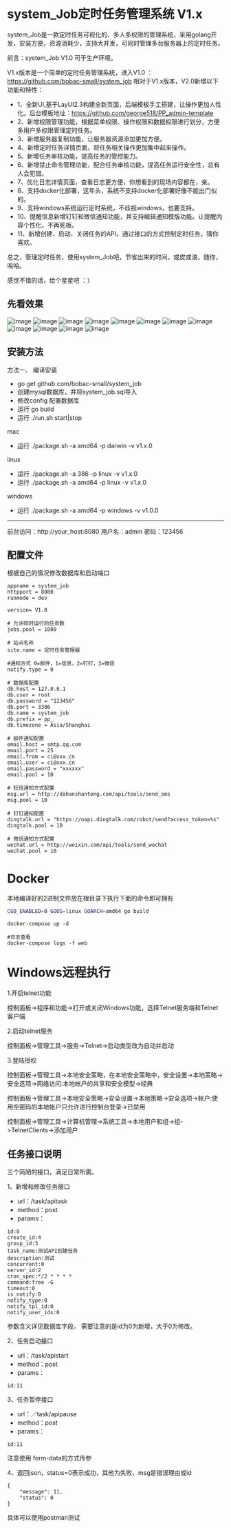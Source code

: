 system_Job定时任务管理系统 V1.x
====

system_Job是一款定时任务可视化的、多人多权限的管理系统，采用golang开发，安装方便，资源消耗少，支持大并发，可同时管理多台服务器上的定时任务。

前言：system_Job V1.0
可于生产环境。


V1.x版本是一个简单的定时任务管理系统，进入V1.0 ：https://github.com/bobac-small/system_job
相对于V1.x版本，V2.0新增以下功能和特性：

- 1、全新UI,基于LayUI2.3构建全新页面，后端模板手工搭建，让操作更加人性化。后台模板地址：https://github.com/george518/PP_admin-template
- 2、新增权限管理功能，根据菜单权限、操作权限和数据权限进行划分，方便多用户多权限管理定时任务。
- 3、新增服务器复制功能，让服务器资源添加更加方便。
- 4、新增定时任务详情页面，将任务相关操作更加集中起来操作。
- 5、新增任务审核功能，提高任务的管控能力。
- 6、新增禁止命令管理功能，配合任务审核功能，提高任务运行安全性，总有人会犯错。
- 7、优化日志详情页面，查看日志更方便，你想看到的现场内容都在，亲。
- 8、支持docker化部署，这年头，系统不支持docker化部署好像不能出门似的。
- 9、支持windows系统运行定时系统，不歧视windows，也要支持。
- 10、提醒信息新增钉钉和微信通知功能，并支持编辑通知模版功能。让提醒内容个性化，不再死板。
- 11、新增创建、启动、关闭任务的API，通过接口的方式控制定时任务，猜你喜欢。

总之，管理定时任务，使用system_Job吧，节省出来的时间，或皮或浪，随你，哈哈。

感觉不错的话，给个星星吧 ：）


先看效果
----
![image](https://github.com/bobac-small/system_job/master/assets/screenshot/1-index.png?raw=true "github")
![image](https://github.com/bobac-small/system_job/master/assets/screenshot/2-task.png?raw=true "github")
![image](https://github.com/bobac-small/system_job/master/assets/screenshot/3-task_detail.png?raw=true "github")
![image](https://github.com/bobac-small/system_job/master/assets/screenshot/5-task_group.png?raw=true "github")
![image](https://github.com/bobac-small/system_job/master/assets/screenshot/6-server_group.png?raw=true "github")
![image](https://github.com/bobac-small/system_job/master/assets/screenshot/7-server_add.png?raw=true "github")
![image](https://github.com/bobac-small/system_job/master/assets/screenshot/10-auth.png?raw=true "github")
![image](https://github.com/bobac-small/system_job/master/assets/screenshot/11-role.png?raw=true "github")
![image](https://github.com/bobac-small/system_job/master/assets/screenshot/12-role_add.png?raw=true "github")
![image](https://github.com/bobac-small/system_job/master/assets/screenshot/13-user.png?raw=true "github")
![image](https://github.com/bobac-small/system_job/master/assets/screenshot/14-user_add.png?raw=true "github")
![image](https://github.com/bobac-small/system_job/master/assets/screenshot/15-taks_log.png?raw=true "github")


安装方法
----

方法一、 编译安装

- go get github.com/bobac-small/system_job
- 创建mysql数据库，并将system_job.sql导入
- 修改config 配置数据库
- 运行 go build
- 运行 ./run.sh start|stop

mac
- 运行 ./package.sh -a amd64 -p darwin -v v1.x.0

linux
- 运行 ./package.sh -a 386 -p linux -v v1.x.0
- 运行 ./package.sh -a amd64 -p linux -v v1.x.0

windows
- 运行 ./package.sh -a amd64 -p windows -v v1.0.0


----
前台访问：http://your_host:8080
用户名：admin 密码：123456

配置文件
----
根据自己的情况修改数据库和启动端口
```
appname = system_job
httpport = 8080
runmode = dev

version= V1.0

# 允许同时运行的任务数
jobs.pool = 1000

# 站点名称
site.name = 定时任务管理器

#通知方式 0=邮件，1=信息，2=钉钉，3=微信
notify.type = 0

# 数据库配置
db.host = 127.0.0.1
db.user = root
db.password = "123456"
db.port = 3306
db.name = system_job
db.prefix = pp_
db.timezone = Asia/Shanghai

# 邮件通知配置
email.host = smtp.qq.com
email.port = 25
email.from = ci@xxx.cn
email.user = ci@xxx.cn
email.password = "xxxxxx"
email.pool = 10

# 短信通知方式配置
msg.url = http://dahanshantong.com/api/tools/send_sms
msg.pool = 10

# 钉钉通知配置
dingtalk.url = "https://oapi.dingtalk.com/robot/send?access_token=%s"
dingtalk.pool = 10

# 微信通知方式配置
wechat.url = http://weixin.com/api/tools/send_wechat
wechat.pool = 10
```

# Docker
本地编译好的2进制文件放在根目录下执行下面的命令即可拥有
```bash
CGO_ENABLED=0 GOOS=linux GOARCH=amd64 go build
```

```
docker-compose up -d

#日志查看
docker-compose logs -f web

```
# Windows远程执行

1.开启telnet功能

控制面板->程序和功能->打开或关闭Windows功能，选择Telnet服务端和Telnet客户端

2.启动telnet服务

控制面板->管理工具->服务->Telnet->启动类型改为自动并启动

3.登陆授权

控制面板->管理工具->本地安全策略，在本地安全策略中，安全设置->本地策略->安全选项->网络访问:本地帐户的共享和安全模型->经典

控制面板->管理工具->本地安全策略->安全设置->本地策略->安全选项->帐户:使用空密码的本地帐户只允许进行控制台登录->已禁用

控制面板->管理工具->计算机管理->系统工具->本地用户和组->组->TelnetClients->添加用户

任务接口说明
----
三个简陋的接口，满足日常所需。

1、新增和修改任务接口 

- url：/task/apitask
- method：post 
- params：
```
id:0
create_id:4
group_id:3
task_name:测试API创建任务
description:测试
concurrent:0
server_id:2
cron_spec:*/2 * * * *
command:free -G
timeout:0
is_notify:0
notify_type:0
notify_tpl_id:0
notify_user_ids:0
```

参数含义详见数据库字段。
需要注意的是id为0为新增，大于0为修改。

2、任务启动接口
 
- url：/task/apistart
- method：post 
- params：

```
id:11
```

3、任务暂停接口

- url：／task/apipause
- method：post 
- params：
 
 ```
 id:11
 ```


注意使用 form-data的方式传参

4、返回json，status=0表示成功，其他为失败，msg是错误理由或id

```
{
    "message": 11,
    "status": 0
}
```

具体可以使用postman测试


